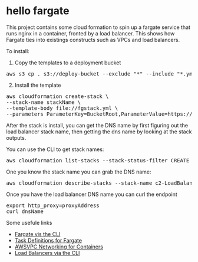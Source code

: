 # hello fargate

This project contains some cloud formation to spin up a fargate
service that runs nginx in a container, fronted by a load
balancer. This shows how Fargate ties into existings constructs
such as VPCs and load balancers.

To install:

1. Copy the templates to a deployment bucket

<pre>
aws s3 cp . s3://deploy-bucket --exclude "*" --include "*.yml" --recursive
</pre>

2. Install the template

<pre>
aws cloudformation create-stack \
--stack-name stackName \
--template-body file://fgstack.yml \
--parameters ParameterKey=BucketRoot,ParameterValue=https://s3.<region>.amazonaws.com/<bucket>
</pre>

After the stack is install, you can get the DNS name by first figuring out the load balancer stack name, then getting the dns name by looking at the stack outputs.

You can use the CLI to get stack names:

<pre>
aws cloudformation list-stacks --stack-status-filter CREATE_COMPLETE --query 'StackSummaries[*].{name:StackName}' --output text
</pre>

One you know the stack name you can grab the DNS name:

<pre>
aws cloudformation describe-stacks --stack-name c2-LoadBalancer-1QKGZWZAAFYU0 --query 'Stacks[0].Outputs[?OutputKey==`LoadBalancerDNSName`]'
</pre>

Once you have the load balancer DNS name you can curl the endpoint

<pre>
export http_proxy=proxyAddress
curl dnsName
</pre>

Some usefule links

* [Fargate vis the CLI](https://docs.aws.amazon.com/AmazonECS/latest/developerguide/ECS_AWSCLI_Fargate.html)
* [Task Definitions for Fargate](https://aws.amazon.com/blogs/compute/migrating-your-amazon-ecs-containers-to-aws-fargate/)
* [AWSVPC Networking for Containers](https://aws.amazon.com/about-aws/whats-new/2017/11/amazon-ecs-introduces-awsvpc-networking-mode-for-containers-to-support-full-networking-capabilities/)
* [Load Balancers via the CLI](https://docs.aws.amazon.com/elasticloadbalancing/latest/application/tutorial-application-load-balancer-cli.html)
